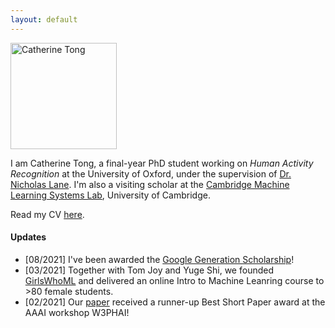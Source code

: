 ```yaml
---
layout: default
---
```


<img src="ct.png" alt="Catherine Tong" style="width:170px;height:170px;">

I am Catherine Tong, a final-year PhD student working on *Human Activity Recognition* at the University of Oxford, under the supervision of [Dr. Nicholas Lane](http://niclane.org/). I'm also a visiting scholar at the [Cambridge Machine Learning Systems Lab](https://mlsys.cst.cam.ac.uk/), University of Cambridge.

Read my CV [here](https://egctong.github.io/cv/CV_Tong.pdf). 


#### [](#interests) Updates
* [08/2021] I've been awarded the [Google Generation Scholarship](https://buildyourfuture.withgoogle.com/scholarships/google-scholarship-recipients/)!
* [03/2021] Together with Tom Joy and Yuge Shi, we founded [GirlsWhoML](https://twitter.com/GirlsWhoML) and delivered an online Intro to Machine Leanring course to >80 female students.
* [02/2021] Our [paper](https://arxiv.org/pdf/2101.03940.pdf) received a runner-up Best Short Paper award at the AAAI workshop W3PHAI!



<!--
* University of Oxford, DPhil in Computer Science (2017-present)
* University of Oxford, MPhys in Physics (2013-2017), First Class Honours -->

<!-- # [](#interests) Research Experience -->

<!-- * Research Intern at [Nokia Bell Labs Cambridge](https://www.bell-labs.com)(Summer 2017)
* Research Assistant at [Centre for Complex Agent-Based Dynamic Networks (CABDyN) Oxford](https://www.sbs.ox.ac.uk/research/cabdyn) (2016-2017) --> 




<!--# [](#interests) Other Interests
I love reading and also enjoy the arts very much. -->

<!--
# [](#projects)Projects
Text can be **bold**, _italic_, or ~~strikethrough~~.

[Link to another page](another-page).

There should be whitespace between paragraphs.

There should be whitespace between paragraphs. We recommend including a README, or a file with information about your project.


This is a normal paragraph following a header. GitHub is a code hosting platform for version control and collaboration. It lets you and others work together on projects from anywhere.

## [](#header-2)Header 2

> This is a blockquote following a header.
>
> When something is important enough, you do it even if the odds are not in your favor.

### [](#header-3)Header 3

```js
// Javascript code with syntax highlighting.
var fun = function lang(l) {
  dateformat.i18n = require('./lang/' + l)
  return true;
}
```

```ruby
# Ruby code with syntax highlighting
GitHubPages::Dependencies.gems.each do |gem, version|
  s.add_dependency(gem, "= #{version}")
end
```

#### [](#header-4)Header 4

*   This is an unordered list following a header.
*   This is an unordered list following a header.
*   This is an unordered list following a header.

##### [](#header-5)Header 5

1.  This is an ordered list following a header.
2.  This is an ordered list following a header.
3.  This is an ordered list following a header.

###### [](#header-6)Header 6

| head1        | head two          | three |
|:-------------|:------------------|:------|
| ok           | good swedish fish | nice  |
| out of stock | good and plenty   | nice  |
| ok           | good `oreos`      | hmm   |
| ok           | good `zoute` drop | yumm  |

### There's a horizontal rule below this.

* * *

### Here is an unordered list:

*   Item foo
*   Item bar
*   Item baz
*   Item zip

### And an ordered list:

1.  Item one
1.  Item two
1.  Item three
1.  Item four

### And a nested list:

- level 1 item
  - level 2 item
  - level 2 item
    - level 3 item
    - level 3 item
- level 1 item
  - level 2 item
  - level 2 item
  - level 2 item
- level 1 item
  - level 2 item
  - level 2 item
- level 1 item

### Small image

![](https://assets-cdn.github.com/images/icons/emoji/octocat.png)

### Large image

![](https://guides.github.com/activities/hello-world/branching.png)


### Definition lists can be used with HTML syntax.

<dl>
<dt>Name</dt>
<dd>Godzilla</dd>
<dt>Born</dt>
<dd>1952</dd>
<dt>Birthplace</dt>
<dd>Japan</dd>
<dt>Color</dt>
<dd>Green</dd>
</dl>

```
Long, single-line code blocks should not wrap. They should horizontally scroll if they are too long. This line should be long enough to demonstrate this.
```

```
The final element.
``` -->
